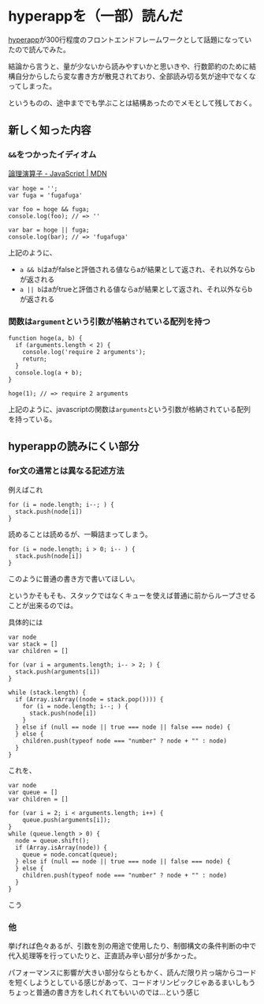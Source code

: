 # hyperappを（一部）読んだ

[hyperapp](https://github.com/hyperapp/hyperapp)が300行程度のフロントエンドフレームワークとして話題になっていたので読んでみた。

結論から言うと、量が少ないから読みやすいかと思いきや、行数節約のために結構自分からしたら変な書き方が散見されており、全部読み切る気が途中でなくなってしまった。

というものの、途中まででも学ぶことは結構あったのでメモとして残しておく。


## 新しく知った内容

### `&&`をつかったイディオム

[論理演算子 - JavaScript | MDN](https://developer.mozilla.org/ja/docs/Web/JavaScript/Reference/Operators/Logical_Operators)

```
var hoge = '';
var fuga = 'fugafuga'

var foo = hoge && fuga;
console.log(foo); // => ''

var bar = hoge || fuga;
console.log(bar); // => 'fugafuga'
```

上記のように、

+ `a && b`はaがfalseと評価される値ならaが結果として返され、それ以外ならbが返される
+ `a || b`はaがtrueと評価される値ならaが結果として返され、それ以外ならbが返される


### 関数は`argument`という引数が格納されている配列を持つ

```
function hoge(a, b) {
  if (arguments.length < 2) {
    console.log('require 2 arguments');
    return;
  }
  console.log(a + b);
}

hoge(1); // => require 2 arguments
```

上記のように、javascriptの関数は`arguments`という引数が格納されている配列を持っている。



## hyperappの読みにくい部分

### for文の通常とは異なる記述方法

例えばこれ

```
for (i = node.length; i--; ) {
  stack.push(node[i])
}
```

読めることは読めるが、一瞬詰まってしまう。

```
for (i = node.length; i > 0; i-- ) {
  stack.push(node[i])
}
```

このように普通の書き方で書いてほしい。

というかそもそも、スタックではなくキューを使えば普通に前からループさせることが出来るのでは。

具体的には

```
var node
var stack = []
var children = []

for (var i = arguments.length; i-- > 2; ) {
  stack.push(arguments[i])
}

while (stack.length) {
  if (Array.isArray((node = stack.pop()))) {
    for (i = node.length; i--; ) {
      stack.push(node[i])
    }
  } else if (null == node || true === node || false === node) {
  } else {
    children.push(typeof node === "number" ? node + "" : node)
  }
}
```

これを、

```
var node
var queue = []
var children = []

for (var i = 2; i < arguments.length; i++) {
    queue.push(arguments[i]);
}
while (queue.length > 0) {
  node = queue.shift();
  if (Array.isArray(node)) {
    queue = node.concat(queue);
  } else if (null == node || true === node || false === node) {
  } else {
    children.push(typeof node === "number" ? node + "" : node)
  }
}
```

こう


### 他

挙げれば色々あるが、引数を別の用途で使用したり、制御構文の条件判断の中で代入処理等を行っていたりと、正直読み辛い部分が多かった。

パフォーマンスに影響が大きい部分ならともかく、読んだ限り片っ端からコードを短くしようとしている感じがあって、コードオリンピックじゃあるまいしもうちょっと普通の書き方をしれくれてもいいのでは…という感じ
